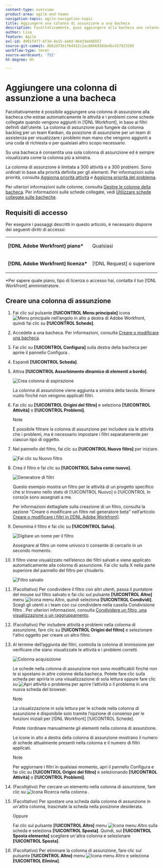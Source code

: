 ```yaml
---
content-type: overview
product-area: agile-and-teams
navigation-topic: agile-navigation-topic
title: Aggiungere una colonna di assunzione a una bacheca
description: Facoltativamente, puoi aggiungere alla bacheca una colonna di assunzione che richiama automaticamente le attività e i problemi come schede collegate quando vengono aggiunti in Workfront, in base ai filtri definiti dall'utente.
author: Lisa
feature: Agile
exl-id: 4991f4f7-6f3d-4e15-ae8d-96433ed46557
source-git-commit: db62d7361f6d432c2ac8846938de4bc437923295
workflow-type: tm+mt
source-wordcount: '752'
ht-degree: 0%

---
```


# Aggiungere una colonna di assunzione a una bacheca

Facoltativamente è possibile aggiungere una colonna di assunzione alla bacheca che estrae automaticamente le attività e i problemi come schede collegate quando vengono aggiunti in [!DNL Workfront], in base ai filtri definiti dall’utente. La colonna di assunzione può fungere da colonna backlog per un team Kanban, da posizione di assunzione per un team di assistenza per visualizzare i problemi man mano che vengono aggiunti a una coda di richiesta o per qualsiasi altro scopo necessario.

Su una bacheca è consentita una sola colonna di assunzione ed è sempre visualizzata come la colonna più a sinistra.

La colonna di assunzione è limitata a 300 attività e a 300 problemi. Sono ordinati in base alla priorità definita per gli elementi. Per informazioni sulla priorità, consulta [Aggiorna priorità attività](/help/quicksilver/manage-work/tasks/task-information/task-priority.md) e [Aggiorna priorità del problema](/help/quicksilver/manage-work/issues/issue-information/update-issue-priority.md).

Per ulteriori informazioni sulle colonne, consulta [Gestire le colonne della bacheca](/help/quicksilver/agile/get-started-with-boards/manage-board-columns.md). Per informazioni sulle schede collegate, vedi [Utilizzare schede collegate sulle bacheche](/help/quicksilver/agile/get-started-with-boards/connected-cards.md).

## Requisiti di accesso

Per eseguire i passaggi descritti in questo articolo, è necessario disporre dei seguenti diritti di accesso:

<table style="table-layout:auto"> 
 <col> 
 </col> 
 <col> 
 </col> 
 <tbody> 
  <tr> 
   <td role="rowheader"><strong>[!DNL Adobe Workfront] piano*</strong></td> 
   <td> <p>Qualsiasi</p> </td> 
  </tr> 
  <tr> 
   <td role="rowheader"><strong>[!DNL Adobe Workfront] licenza*</strong></td> 
   <td> <p>[!DNL Request] o superiore</p> </td> 
  </tr> 
 </tbody> 
</table>

&#42;Per sapere quale piano, tipo di licenza o accesso hai, contatta il tuo [!DNL Workfront] amministratore.

## Creare una colonna di assunzione

1. Fai clic sul pulsante **[!UICONTROL Menu principale]** icona ![Menu principale](assets/main-menu-icon.png) nell’angolo in alto a destra di Adobe Workfront, quindi fai clic su **[!UICONTROL Schede]**.
1. Accedete a una bacheca. Per informazioni, consulta [Creare o modificare una bacheca](../../agile/get-started-with-boards/create-edit-board.md).
1. Fai clic su **[!UICONTROL Configura]** sulla destra della bacheca per aprire il pannello Configura .
1. Espandi **[!UICONTROL Scheda]**.
1. Attiva **[!UICONTROL Assorbimento dinamico di elementi a bordo]**.

   ![Crea colonna di aspirazione](assets/create-intake-column2.png)

   La colonna di assunzione viene aggiunta a sinistra della tavola. Rimane vuoto finché non vengono applicati filtri.

1. Fai clic su **[!UICONTROL Origini del filtro]** e seleziona **[!UICONTROL Attività]** o **[!UICONTROL Problemi]**.

   >[!NOTE]
   >
   >È possibile filtrare la colonna di assunzione per includere sia le attività che i problemi, ma è necessario impostare i filtri separatamente per ciascun tipo di oggetto.

1. Nel pannello del filtro, fai clic su **[!UICONTROL Nuovo filtro]** per iniziare.

   ![Fai clic su Nuovo filtro](assets/intake-filter-dialog5.png)

1. Crea il filtro e fai clic su **[!UICONTROL Salva come nuovo]**.

   ![Generatore di filtri](assets/intake-filter-dialog6.png)

   Questo esempio mostra un filtro per le attività di un progetto specifico che si trovano nello stato di [!UICONTROL Nuovo] o [!UICONTROL In corso]e sono assegnati a me.

   Per informazioni dettagliate sulla creazione di un filtro, consulta la sezione &quot;Creare o modificare un filtro nel generatore beta&quot; nell’articolo [Creare o modificare i filtri in [!DNL Adobe Workfront]](/help/quicksilver/reports-and-dashboards/reports/reporting-elements/create-filters.md).

1. Denomina il filtro e fai clic su **[!UICONTROL Salva]**.

   ![Digitare un nome per il filtro](assets/intake-filter-dialog7.png)

   Assegnare al filtro un nome univoco ti consente di cercarlo in un secondo momento.

1. Il filtro viene visualizzato nell’elenco dei filtri salvati e viene applicato automaticamente alla colonna di assunzione. Fai clic sulla X nella parte superiore del pannello del filtro per chiuderlo.

   ![Filtro salvato](assets/intake-filter-dialog8.png)

1. (Facoltativo) Per condividere il filtro con altri utenti, passa il puntatore del mouse sul filtro salvato e fai clic sul pulsante **[!UICONTROL Altro]** menu ![Icona menu Altro](assets/more-icon-spectrum.png), quindi seleziona **[!UICONTROL Condividi]**. Scegli gli utenti o i team con cui condividere nella casella Condivisione filtro . Per ulteriori informazioni, consulta [Condividere un filtro, una visualizzazione o un raggruppamento](/help/quicksilver/reports-and-dashboards/reports/reporting-elements/share-filter-view-grouping.md).
1. (Facoltativo) Per includere attività e problemi nella colonna di assunzione, fare clic su **[!UICONTROL Origini del filtro]** e selezionare l&#39;altro oggetto per creare un altro filtro.
1. Al termine dell’aggiunta dei filtri, controlla la colonna di immissione per verificare che siano visualizzate le attività e i problemi corretti.

   ![Colonna acquisizione](assets/intake-column-added3.png)

   Le schede nella colonna di assunzione non sono modificabili finché non le si spostano in altre colonne della bacheca. Potete fare clic sulla scheda per aprirla in una visualizzazione di sola lettura oppure fare clic su ![Apri attività o problema](assets/boards-launch-icon.png) per aprire l’attività o il problema in una nuova scheda del browser.

   >[!NOTE]
   >
   >La visualizzazione in sola lettura per le schede nella colonna di assunzione è disponibile solo tramite l’opzione di consenso per le funzioni iniziali per [!DNL Workfront] [!UICONTROL Schede].

   Potete riordinare manualmente gli elementi nella colonna di assunzione.

   Le icone in alto a destra della colonna di assunzione mostrano il numero di schede attualmente presenti nella colonna e il numero di filtri applicati.

   >[!NOTE]
   >
   >Per aggiornare i filtri in qualsiasi momento, apri il pannello Configura e fai clic su **[!UICONTROL Origini del filtro]** e selezionando **[!UICONTROL Attività]** o **[!UICONTROL Problemi]**.

1. (Facoltativo) Per cercare un elemento nella colonna di assunzione, fare clic su ![Icona Ricerca](assets/search-icon.png) nella colonna .
1. (Facoltativo) Per spostare una scheda dalla colonna di assunzione in un&#39;altra colonna, trascinate la scheda nella posizione desiderata.

   Oppure

   Fai clic sul pulsante **[!UICONTROL Altro]** menu ![Icona menu Altro](assets/more-icon-spectrum.png) sulla scheda e seleziona **[!UICONTROL Sposta]**. Quindi, sul **[!UICONTROL Sposta elemento]** scegliere un&#39;altra colonna e selezionare **[!UICONTROL Sposta]**.

1. (Facoltativo) Per eliminare la colonna di assunzione, fare clic sul pulsante **[!UICONTROL Altro]** menu ![Icona menu Altro](assets/more-icon-spectrum.png) e seleziona **[!UICONTROL Elimina]**.
